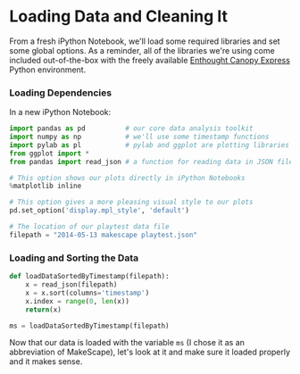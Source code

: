 # Loading Data and Cleaning It

From a fresh iPython Notebook, we'll load some required libraries and set some global options. As a reminder, all of the libraries we're using come included out-of-the-box with the freely available [Enthought Canopy Express](https://www.enthought.com/canopy-express/) Python environment.

### Loading Dependencies

In a new iPython Notebook:

```python
import pandas as pd          # our core data analysis toolkit
import numpy as np           # we'll use some timestamp functions
import pylab as pl           # pylab and ggplot are plotting libraries
from ggplot import *
from pandas import read_json # a function for reading data in JSON files

# This option shows our plots directly in iPython Notebooks
%matplotlib inline 

# This option gives a more pleasing visual style to our plots
pd.set_option('display.mpl_style', 'default')

# The location of our playtest data file
filepath = "2014-05-13 makescape playtest.json"
```

### Loading and Sorting the Data

```python
def loadDataSortedByTimestamp(filepath):
    x = read_json(filepath)
    x = x.sort(columns='timestamp')
    x.index = range(0, len(x))
    return(x)

ms = loadDataSortedByTimestamp(filepath)
```

Now that our data is loaded with the variable `ms` (I chose it as an abbreviation of MakeScape), let's look at it and make sure it loaded properly and it makes sense.
